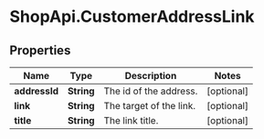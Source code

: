 # ShopApi.CustomerAddressLink

## Properties
Name | Type | Description | Notes
------------ | ------------- | ------------- | -------------
**addressId** | **String** | The id of the address. | [optional] 
**link** | **String** | The target of the link. | [optional] 
**title** | **String** | The link title. | [optional] 
